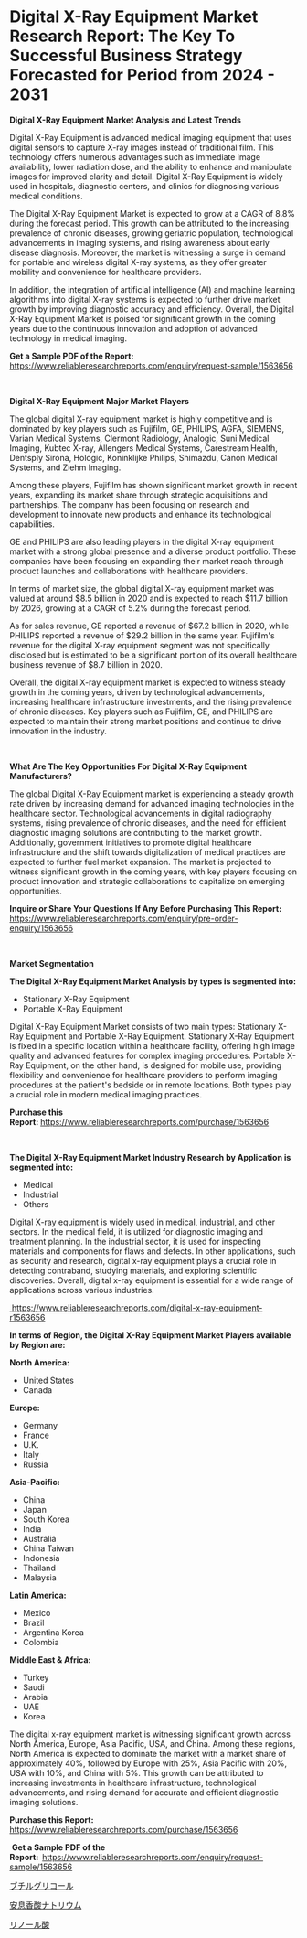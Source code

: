 <p><h1>Digital X-Ray Equipment Market Research Report: The Key To Successful Business Strategy Forecasted for Period from 2024 - 2031</h1></p><p><strong>Digital X-Ray Equipment Market Analysis and Latest Trends</strong></p>
<p><p>Digital X-Ray Equipment is advanced medical imaging equipment that uses digital sensors to capture X-ray images instead of traditional film. This technology offers numerous advantages such as immediate image availability, lower radiation dose, and the ability to enhance and manipulate images for improved clarity and detail. Digital X-Ray Equipment is widely used in hospitals, diagnostic centers, and clinics for diagnosing various medical conditions.</p><p>The Digital X-Ray Equipment Market is expected to grow at a CAGR of 8.8% during the forecast period. This growth can be attributed to the increasing prevalence of chronic diseases, growing geriatric population, technological advancements in imaging systems, and rising awareness about early disease diagnosis. Moreover, the market is witnessing a surge in demand for portable and wireless digital X-ray systems, as they offer greater mobility and convenience for healthcare providers.</p><p>In addition, the integration of artificial intelligence (AI) and machine learning algorithms into digital X-ray systems is expected to further drive market growth by improving diagnostic accuracy and efficiency. Overall, the Digital X-Ray Equipment Market is poised for significant growth in the coming years due to the continuous innovation and adoption of advanced technology in medical imaging.</p></p>
<p><strong>Get a Sample PDF of the Report:&nbsp;</strong> <a href="https://www.reliableresearchreports.com/enquiry/request-sample/1563656">https://www.reliableresearchreports.com/enquiry/request-sample/1563656</a></p>
<p>&nbsp;</p>
<p><strong>Digital X-Ray Equipment Major Market Players</strong></p>
<p><p>The global digital X-ray equipment market is highly competitive and is dominated by key players such as Fujifilm, GE, PHILIPS, AGFA, SIEMENS, Varian Medical Systems, Clermont Radiology, Analogic, Suni Medical Imaging, Kubtec X-ray, Allengers Medical Systems, Carestream Health, Dentsply Sirona, Hologic, Koninklijke Philips, Shimazdu, Canon Medical Systems, and Ziehm Imaging.</p><p>Among these players, Fujifilm has shown significant market growth in recent years, expanding its market share through strategic acquisitions and partnerships. The company has been focusing on research and development to innovate new products and enhance its technological capabilities.</p><p>GE and PHILIPS are also leading players in the digital X-ray equipment market with a strong global presence and a diverse product portfolio. These companies have been focusing on expanding their market reach through product launches and collaborations with healthcare providers.</p><p>In terms of market size, the global digital X-ray equipment market was valued at around $8.5 billion in 2020 and is expected to reach $11.7 billion by 2026, growing at a CAGR of 5.2% during the forecast period.</p><p>As for sales revenue, GE reported a revenue of $67.2 billion in 2020, while PHILIPS reported a revenue of $29.2 billion in the same year. Fujifilm's revenue for the digital X-ray equipment segment was not specifically disclosed but is estimated to be a significant portion of its overall healthcare business revenue of $8.7 billion in 2020.</p><p>Overall, the digital X-ray equipment market is expected to witness steady growth in the coming years, driven by technological advancements, increasing healthcare infrastructure investments, and the rising prevalence of chronic diseases. Key players such as Fujifilm, GE, and PHILIPS are expected to maintain their strong market positions and continue to drive innovation in the industry.</p></p>
<p>&nbsp;</p>
<p><strong>What Are The Key Opportunities For Digital X-Ray Equipment Manufacturers?</strong></p>
<p><p>The global Digital X-Ray Equipment market is experiencing a steady growth rate driven by increasing demand for advanced imaging technologies in the healthcare sector. Technological advancements in digital radiography systems, rising prevalence of chronic diseases, and the need for efficient diagnostic imaging solutions are contributing to the market growth. Additionally, government initiatives to promote digital healthcare infrastructure and the shift towards digitalization of medical practices are expected to further fuel market expansion. The market is projected to witness significant growth in the coming years, with key players focusing on product innovation and strategic collaborations to capitalize on emerging opportunities.</p></p>
<p><strong>Inquire or Share Your Questions If Any Before Purchasing This Report:</strong> <a href="https://www.reliableresearchreports.com/enquiry/pre-order-enquiry/1563656">https://www.reliableresearchreports.com/enquiry/pre-order-enquiry/1563656</a></p>
<p>&nbsp;</p>
<p><strong>Market Segmentation</strong></p>
<p><strong>The Digital X-Ray Equipment Market Analysis by types is segmented into:</strong></p>
<p><ul><li>Stationary X-Ray Equipment</li><li>Portable X-Ray Equipment</li></ul></p>
<p><p>Digital X-Ray Equipment Market consists of two main types: Stationary X-Ray Equipment and Portable X-Ray Equipment. Stationary X-Ray Equipment is fixed in a specific location within a healthcare facility, offering high image quality and advanced features for complex imaging procedures. Portable X-Ray Equipment, on the other hand, is designed for mobile use, providing flexibility and convenience for healthcare providers to perform imaging procedures at the patient's bedside or in remote locations. Both types play a crucial role in modern medical imaging practices.</p></p>
<p><strong>Purchase this Report:&nbsp;</strong><a href="https://www.reliableresearchreports.com/purchase/1563656">https://www.reliableresearchreports.com/purchase/1563656</a></p>
<p>&nbsp;</p>
<p><strong>The Digital X-Ray Equipment Market Industry Research by Application is segmented into:</strong></p>
<p><ul><li>Medical</li><li>Industrial</li><li>Others</li></ul></p>
<p><p>Digital X-ray equipment is widely used in medical, industrial, and other sectors. In the medical field, it is utilized for diagnostic imaging and treatment planning. In the industrial sector, it is used for inspecting materials and components for flaws and defects. In other applications, such as security and research, digital x-ray equipment plays a crucial role in detecting contraband, studying materials, and exploring scientific discoveries. Overall, digital x-ray equipment is essential for a wide range of applications across various industries.</p></p>
<p><a href="https://www.reliableresearchreports.com/digital-x-ray-equipment-r1563656">&nbsp;https://www.reliableresearchreports.com/digital-x-ray-equipment-r1563656</a></p>
<p><strong>In terms of Region, the Digital X-Ray Equipment Market Players available by Region are:</strong></p>
<p>
    <p> <strong> North America: </strong>
        <ul>
            <li>United States</li>
            <li>Canada</li>
        </ul>
        </p> 
    <p> <strong> Europe: </strong>
        <ul>
            <li>Germany</li>
            <li>France</li>
            <li>U.K.</li>
            <li>Italy</li>
            <li>Russia</li>
        </ul>
        </p> 
    <p> <strong> Asia-Pacific: </strong>
        <ul>
            <li>China</li>
            <li>Japan</li>
            <li>South Korea</li>
            <li>India</li>
            <li>Australia</li>
            <li>China Taiwan</li>
            <li>Indonesia</li>
            <li>Thailand</li>
            <li>Malaysia</li>
        </ul>
        </p> 
    <p> <strong> Latin America: </strong>
        <ul>
            <li>Mexico</li>
            <li>Brazil</li>
            <li>Argentina Korea</li>
            <li>Colombia</li>
        </ul>
        </p> 
    <p> <strong> Middle East & Africa: </strong>
        <ul>
            <li>Turkey</li>
            <li>Saudi</li>
            <li>Arabia</li>
            <li>UAE</li>
            <li>Korea</li>
        </ul>
    </p>
    </p>
<p><p>The digital x-ray equipment market is witnessing significant growth across North America, Europe, Asia Pacific, USA, and China. Among these regions, North America is expected to dominate the market with a market share of approximately 40%, followed by Europe with 25%, Asia Pacific with 20%, USA with 10%, and China with 5%. This growth can be attributed to increasing investments in healthcare infrastructure, technological advancements, and rising demand for accurate and efficient diagnostic imaging solutions.</p></p>
<p><strong>Purchase this Report: </strong><a href="https://www.reliableresearchreports.com/purchase/1563656">https://www.reliableresearchreports.com/purchase/1563656</a></p>
<p>&nbsp;<strong>Get a Sample PDF of the Report:&nbsp;&nbsp;</strong><a href="https://www.reliableresearchreports.com/enquiry/request-sample/1563656">https://www.reliableresearchreports.com/enquiry/request-sample/1563656</a></p>
<p><strong></strong></p>
<p><p><a href="https://github.com/alyle7648/Market-Research-Report-List-1/blob/main/260872739153.md">ブチルグリコール</a></p><p><a href="https://github.com/SantosDicki04/Market-Research-Report-List-1/blob/main/361379439152.md">安息香酸ナトリウム</a></p><p><a href="https://github.com/moulafa/Market-Research-Report-List-1/blob/main/368823439151.md">リノール酸</a></p></p>